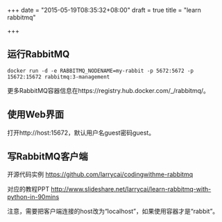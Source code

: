 +++
date = "2015-05-19T08:35:32+08:00"
draft = true
title = "learn rabbitmq"

+++



## 运行RabbitMQ

```
docker run -d -e RABBITMQ_NODENAME=my-rabbit -p 5672:5672 -p 15672:15672 rabbitmq:3-management
```

更多RabbitMQ容器信息在https://registry.hub.docker.com/_/rabbitmq/。

## 使用Web界面

打开http://host:15672，默认用户名guest密码guest。

## 写RabbitMQ客户端

开源代码实例 https://github.com/larrycai/codingwithme-rabbitmq

对应的教程PPT http://www.slideshare.net/larrycai/learn-rabbitmq-with-python-in-90mins

注意，需要把客户端连接的host改为“localhost”，如果使用容器才是“rabbit”。



